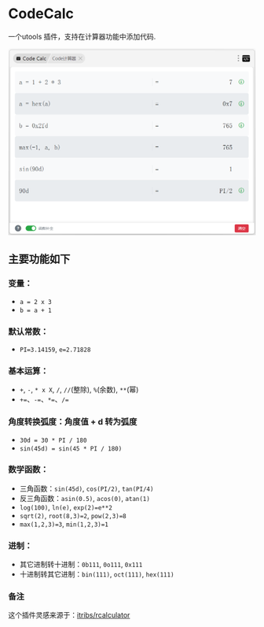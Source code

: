 # CodeCalc 

一个utools 插件，支持在计算器功能中添加代码.

![](CodeCalc.png)


## 主要功能如下

### 变量：
- `a = 2 x 3`
- `b = a + 1`

### 默认常数：
- `PI=3.14159`, `e=2.71828`


### 基本运算：
- `+`, `-`, `* x X`, `/`, `//`(整除), `%`(余数), `**`(幂)
- `+=`、`-=`、`*=`、`/=`

### 角度转换弧度：角度值 + d 转为弧度
- `30d = 30 * PI / 180`
- `sin(45d) = sin(45 * PI / 180)`

### 数学函数：
- 三角函数：`sin(45d)`, `cos(PI/2)`, `tan(PI/4)`
- 反三角函数：`asin(0.5)`, `acos(0)`, `atan(1)`
- `log(100)`, `ln(e)`, `exp(2)=e**2`
- `sqrt(2)`, `root(8,3)=2`, `pow(2,3)=8`
- `max(1,2,3)=3`, `min(1,2,3)=1`


### 进制：
- 其它进制转十进制：`0b111`, `0o111`, `0x111`
- 十进制转其它进制：`bin(111)`, `oct(111)`, `hex(111)`

### 备注
这个插件灵感来源于：[itribs/rcalculator](https://github.com/itribs/rcalculator)
